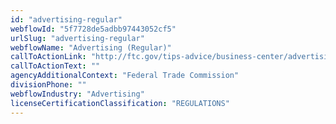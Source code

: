 ```yaml
---
id: "advertising-regular"
webflowId: "5f7728de5adbb97443052cf5"
urlSlug: "advertising-regular"
webflowName: "Advertising (Regular)"
callToActionLink: "http://ftc.gov/tips-advice/business-center/advertising-and-marketing"
callToActionText: ""
agencyAdditionalContext: "Federal Trade Commission"
divisionPhone: ""
webflowIndustry: "Advertising"
licenseCertificationClassification: "REGULATIONS"
---
```

